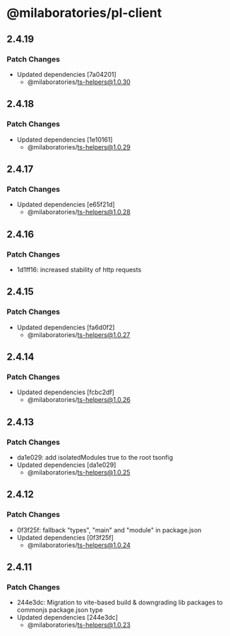 # @milaboratories/pl-client

## 2.4.19

### Patch Changes

- Updated dependencies [7a04201]
  - @milaboratories/ts-helpers@1.0.30

## 2.4.18

### Patch Changes

- Updated dependencies [1e10161]
  - @milaboratories/ts-helpers@1.0.29

## 2.4.17

### Patch Changes

- Updated dependencies [e65f21d]
  - @milaboratories/ts-helpers@1.0.28

## 2.4.16

### Patch Changes

- 1d1ff16: increased stability of http requests

## 2.4.15

### Patch Changes

- Updated dependencies [fa6d0f2]
  - @milaboratories/ts-helpers@1.0.27

## 2.4.14

### Patch Changes

- Updated dependencies [fcbc2df]
  - @milaboratories/ts-helpers@1.0.26

## 2.4.13

### Patch Changes

- da1e029: add isolatedModules true to the root tsonfig
- Updated dependencies [da1e029]
  - @milaboratories/ts-helpers@1.0.25

## 2.4.12

### Patch Changes

- 0f3f25f: fallback "types", "main" and "module" in package.json
- Updated dependencies [0f3f25f]
  - @milaboratories/ts-helpers@1.0.24

## 2.4.11

### Patch Changes

- 244e3dc: Migration to vite-based build & downgrading lib packages to commonjs package.json type
- Updated dependencies [244e3dc]
  - @milaboratories/ts-helpers@1.0.23
